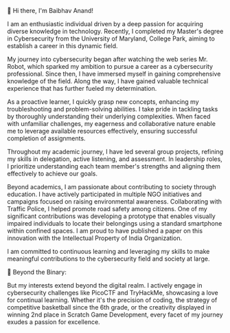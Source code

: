 👋 Hi there, I'm Baibhav Anand!

I am an enthusiastic individual driven by a deep passion for acquiring diverse knowledge in technology. Recently, I completed my Master's degree in Cybersecurity from the University of Maryland, College Park, aiming to establish a career in this dynamic field.

My journey into cybersecurity began after watching the web series Mr. Robot, which sparked my ambition to pursue a career as a cybersecurity professional. Since then, I have immersed myself in gaining comprehensive knowledge of the field. Along the way, I have gained valuable technical experience that has further fueled my determination.

As a proactive learner, I quickly grasp new concepts, enhancing my troubleshooting and problem-solving abilities. I take pride in tackling tasks by thoroughly understanding their underlying complexities. When faced with unfamiliar challenges, my eagerness and collaborative nature enable me to leverage available resources effectively, ensuring successful completion of assignments.

Throughout my academic journey, I have led several group projects, refining my skills in delegation, active listening, and assessment. In leadership roles, I prioritize understanding each team member's strengths and aligning them effectively to achieve our goals.

Beyond academics, I am passionate about contributing to society through education. I have actively participated in multiple NGO initiatives and campaigns focused on raising environmental awareness. Collaborating with Traffic Police, I helped promote road safety among citizens. One of my significant contributions was developing a prototype that enables visually impaired individuals to locate their belongings using a standard smartphone within confined spaces. I am proud to have published a paper on this innovation with the Intellectual Property of India Organization.

I am committed to continuous learning and leveraging my skills to make meaningful contributions to the cybersecurity field and society at large.

🚀 Beyond the Binary:

But my interests extend beyond the digital realm. I actively engage in cybersecurity challenges like PicoCTF and TryHackMe, showcasing a love for continual learning. Whether it's the precision of coding, the strategy of competitive basketball since the 6th grade, or the creativity displayed in winning 2nd place in Scratch Game Development, every facet of my journey exudes a passion for excellence.



<!---
baibhav09/baibhav09 is a ✨ special ✨ repository because its `README.md` (this file) appears on your GitHub profile.
You can click the Preview link to take a look at your changes.
--->
